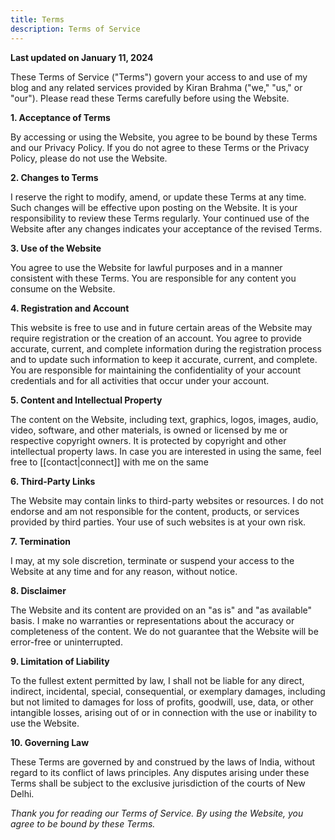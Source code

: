 ```yaml
---
title: Terms
description: Terms of Service
---
```


**Last updated on January 11, 2024**

These Terms of Service ("Terms") govern your access to and use of my blog and any related services provided by Kiran Brahma ("we," "us," or "our"). Please read these Terms carefully before using the Website.

**1. Acceptance of Terms**

By accessing or using the Website, you agree to be bound by these Terms and our Privacy Policy. If you do not agree to these Terms or the Privacy Policy, please do not use the Website.

**2. Changes to Terms**

I reserve the right to modify, amend, or update these Terms at any time. Such changes will be effective upon posting on the Website. It is your responsibility to review these Terms regularly. Your continued use of the Website after any changes indicates your acceptance of the revised Terms.

**3. Use of the Website**

You agree to use the Website for lawful purposes and in a manner consistent with these Terms. You are responsible for any content you consume on the Website.

**4. Registration and Account**

This website is free to use and in future certain areas of the Website may require registration or the creation of an account. You agree to provide accurate, current, and complete information during the registration process and to update such information to keep it accurate, current, and complete. You are responsible for maintaining the confidentiality of your account credentials and for all activities that occur under your account. 

**5. Content and Intellectual Property**

The content on the Website, including text, graphics, logos, images, audio, video, software, and other materials, is owned or licensed by me or respective copyright owners. It is protected by copyright and other intellectual property laws. In case you are interested in using the same, feel free to [[contact|connect]] with me on the same

**6. Third-Party Links**

The Website may contain links to third-party websites or resources. I do not endorse and am not responsible for the content, products, or services provided by third parties. Your use of such websites is at your own risk.

**7. Termination**

I may, at my sole discretion, terminate or suspend your access to the Website at any time and for any reason, without notice.

**8. Disclaimer**

The Website and its content are provided on an "as is" and "as available" basis. I make no warranties or representations about the accuracy or completeness of the content. We do not guarantee that the Website will be error-free or uninterrupted.

**9. Limitation of Liability**

To the fullest extent permitted by law, I shall not be liable for any direct, indirect, incidental, special, consequential, or exemplary damages, including but not limited to damages for loss of profits, goodwill, use, data, or other intangible losses, arising out of or in connection with the use or inability to use the Website.

**10. Governing Law**

These Terms are governed by and construed by the laws of India, without regard to its conflict of laws principles. Any disputes arising under these Terms shall be subject to the exclusive jurisdiction of the courts of New Delhi.

_Thank you for reading our Terms of Service. By using the Website, you agree to be bound by these Terms._
